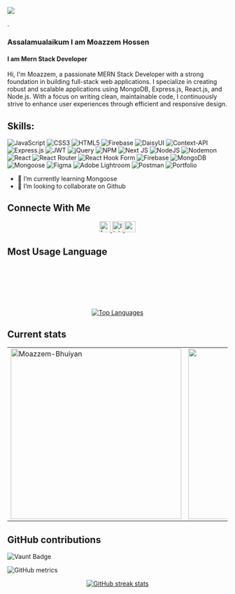 
![](https://media.licdn.com/dms/image/v2/D4E16AQGmxtPcR-CAnw/profile-displaybackgroundimage-shrink_350_1400/profile-displaybackgroundimage-shrink_350_1400/0/1729167584047?e=1734566400&v=beta&t=7msW8A2ykUmTE0HA3QjuNqRlXmno68I8m956kc5bZOg)

.








### Assalamualaikum I am  Moazzem Hossen
#### I am Mern Stack Developer
 Hi, I'm Moazzem, a passionate MERN Stack Developer with a strong foundation in building full-stack web applications. I specialize in creating robust and scalable applications using MongoDB, Express.js, React.js, and Node.js. With a focus on writing clean, maintainable code, I continuously strive to enhance user experiences through efficient and responsive design.


## Skills:
![JavaScript](https://img.shields.io/badge/javascript-%23323330.svg?style=for-the-badge&logo=javascript&logoColor=%23F7DF1E) 
![CSS3](https://img.shields.io/badge/css3-%231572B6.svg?style=for-the-badge&logo=css3&logoColor=white) 
![HTML5](https://img.shields.io/badge/html5-%23E34F26.svg?style=for-the-badge&logo=html5&logoColor=white) 
![Firebase](https://img.shields.io/badge/firebase-%23039BE5.svg?style=for-the-badge&logo=firebase) 
![DaisyUI](https://img.shields.io/badge/daisyui-5A0EF8?style=for-the-badge&logo=daisyui&logoColor=white) 
![Context-API](https://img.shields.io/badge/Context--Api-000000?style=for-the-badge&logo=react) 
![Express.js](https://img.shields.io/badge/express.js-%23404d59.svg?style=for-the-badge&logo=express&logoColor=%2361DAFB) 
![JWT](https://img.shields.io/badge/JWT-black?style=for-the-badge&logo=JSON%20web%20tokens) 
![jQuery](https://img.shields.io/badge/jquery-%230769AD.svg?style=for-the-badge&logo=jquery&logoColor=white) 
![NPM](https://img.shields.io/badge/NPM-%23CB3837.svg?style=for-the-badge&logo=npm&logoColor=white) 
![Next JS](https://img.shields.io/badge/Next-black?style=for-the-badge&logo=next.js&logoColor=white) 
![NodeJS](https://img.shields.io/badge/node.js-6DA55F?style=for-the-badge&logo=node.js&logoColor=white) 
![Nodemon](https://img.shields.io/badge/NODEMON-%23323330.svg?style=for-the-badge&logo=nodemon&logoColor=%BBDEAD) 
![React](https://img.shields.io/badge/react-%2320232a.svg?style=for-the-badge&logo=react&logoColor=%2361DAFB) 
![React Router](https://img.shields.io/badge/React_Router-CA4245?style=for-the-badge&logo=react-router&logoColor=white) 
![React Hook Form](https://img.shields.io/badge/React%20Hook%20Form-%23EC5990.svg?style=for-the-badge&logo=reacthookform&logoColor=white) 
![Firebase](https://img.shields.io/badge/firebase-a08021?style=for-the-badge&logo=firebase&logoColor=ffcd34) 
![MongoDB](https://img.shields.io/badge/MongoDB-%234ea94b.svg?style=for-the-badge&logo=mongodb&logoColor=white) 
![Mongoose](https://img.shields.io/badge/mongoose-%23880000.svg?style=for-the-badge&logo=mongoose&logoColor=white)
![Figma](https://img.shields.io/badge/figma-%23F24E1E.svg?style=for-the-badge&logo=figma&logoColor=white) 
![Adobe Lightroom](https://img.shields.io/badge/Adobe%20Lightroom-31A8FF.svg?style=for-the-badge&logo=Adobe%20Lightroom&logoColor=white) 
![Postman](https://img.shields.io/badge/Postman-FF6C37?style=for-the-badge&logo=postman&logoColor=white) 
![Portfolio](https://img.shields.io/badge/Portfolio-%23000000.svg?style=for-the-badge&logo=firefox&logoColor=#FF7139)




- 🌱 I’m currently learning Mongoose 
- 👯 I’m looking to collaborate on Github 


## Connecte With Me

<div align="center">
  <a href="https://www.facebook.com/moazzem.bhuiyan.37/" target="_blank">
    <img src="https://img.shields.io/static/v1?message=Facebook&logo=facebook&label=&color=1877F2&logoColor=white&labelColor=&style=for-the-badge" height="25" alt="facebook logo"  />
  </a>
  <a href="https://www.linkedin.com/in/moazzem-hossen-bhuiyan-325432331/" target="_blank">
    <img src="https://img.shields.io/static/v1?message=LinkedIn&logo=linkedin&label=&color=0077B5&logoColor=white&labelColor=&style=for-the-badge" height="25" alt="linkedin logo"  />
  </a>
  <a href="tiyonbhuiyan.201@gmail.com" target="_blank">
    <img src="https://img.shields.io/static/v1?message=Gmail&logo=gmail&label=&color=D14836&logoColor=white&labelColor=&style=for-the-badge" height="25" alt="gmail logo"  />
  </a>
 
</div>

## Most Usage Language


<div align="center" style="padding-top:100">
    <a href="https://github.com/anuraghazra/github-readme-stats">
        <img src="https://github-readme-stats.vercel.app/api/top-langs/?username=Moazzem-Bhuiyan" alt="Top Languages" />
    </a>
</div>



##  Current stats
<table align="center" >
  <tr>
    <td>
      <a href="https://github.com/Moazzem-Bhuiyan/github-readme-streak-stats" title="Go to Source">
        <img align="center" width=390 src="https://github-readme-streak-stats.herokuapp.com/?user=Moazzem-Bhuiyan&theme=react&border=61dafb&hide_border=true" alt="Moazzem-Bhuiyan" />
      </a>
    </td>
    <td>
      <a href="https://github.com/Moazzem-Bhuiyan/github-readme-stats" title="Go to Source">
        <img align="center" width=390 src="https://github-readme-stats.vercel.app/api?username=Moazzem-Bhuiyan&show_icons=true&theme=react&border_color=61dafb&hide_border=true" />
      </a>
    </td>
  </tr>
</table>

## GitHub contributions


![Vaunt Badge](https://api.vaunt.dev/v1/github/entities/Moazzem-Bhuiyan/contributions?format=svg&private=true)  

![GitHub metrics](https://metrics.lecoq.io/Moazzem-Bhuiyan)  

<div align="center">
    <a href="https://streak-stats.demolab.com/?user=Moazzem-Bhuiyan&bg=000000&text=FFFFFF">
        <img src="https://streak-stats.demolab.com/?user=Moazzem-Bhuiyan" alt="GitHub streak stats" />
    </a>
</div>


